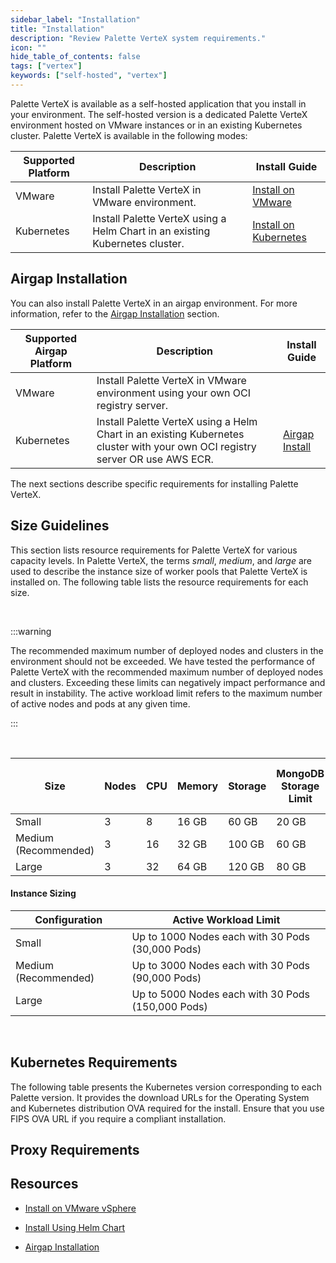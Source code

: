 ```yaml
---
sidebar_label: "Installation"
title: "Installation"
description: "Review Palette VerteX system requirements."
icon: ""
hide_table_of_contents: false
tags: ["vertex"]
keywords: ["self-hosted", "vertex"]
---
```


Palette VerteX is available as a self-hosted application that you install in your environment. The self-hosted version
is a dedicated Palette VerteX environment hosted on VMware instances or in an existing Kubernetes cluster. Palette
VerteX is available in the following modes:

| **Supported Platform** | **Description**                                                              | **Install Guide**                                           |
| ---------------------- | ---------------------------------------------------------------------------- | ----------------------------------------------------------- |
| VMware                 | Install Palette VerteX in VMware environment.                                | [Install on VMware](./install-on-vmware/install.md)         |
| Kubernetes             | Install Palette VerteX using a Helm Chart in an existing Kubernetes cluster. | [Install on Kubernetes](./install-on-kubernetes/install.md) |

## Airgap Installation

You can also install Palette VerteX in an airgap environment. For more information, refer to the
[Airgap Installation](airgap/airgap.md) section.

| **Supported Airgap Platform** | **Description**                                                                                                               | **Install Guide**                                                          |
| ----------------------------- | ----------------------------------------------------------------------------------------------------------------------------- | -------------------------------------------------------------------------- |
| VMware                        | Install Palette VerteX in VMware environment using your own OCI registry server.                                              |
| Kubernetes                    | Install Palette VerteX using a Helm Chart in an existing Kubernetes cluster with your own OCI registry server OR use AWS ECR. | [Airgap Install](./install-on-kubernetes/airgap-install/airgap-install.md) |

The next sections describe specific requirements for installing Palette VerteX.

## Size Guidelines

This section lists resource requirements for Palette VerteX for various capacity levels. In Palette VerteX, the terms
_small_, _medium_, and _large_ are used to describe the instance size of worker pools that Palette VerteX is installed
on. The following table lists the resource requirements for each size.

<br />

:::warning

The recommended maximum number of deployed nodes and clusters in the environment should not be exceeded. We have tested
the performance of Palette VerteX with the recommended maximum number of deployed nodes and clusters. Exceeding these
limits can negatively impact performance and result in instability. The active workload limit refers to the maximum
number of active nodes and pods at any given time.

:::

<br />

| **Size**             | **Nodes** | **CPU** | **Memory** | **Storage** | **MongoDB Storage Limit** | **MongoDB Memory Limit** | **MongoDB CPU Limit** | **Total Deployed Nodes** | **Deployed Clusters with 10 Nodes** |
| -------------------- | --------- | ------- | ---------- | ----------- | ------------------------- | ------------------------ | --------------------- | ------------------------ | ----------------------------------- |
| Small                | 3         | 8       | 16 GB      | 60 GB       | 20 GB                     | 4 GB                     | 2                     | 1000                     | 100                                 |
| Medium (Recommended) | 3         | 16      | 32 GB      | 100 GB      | 60 GB                     | 8 GB                     | 4                     | 3000                     | 300                                 |
| Large                | 3         | 32      | 64 GB      | 120 GB      | 80 GB                     | 12 GB                    | 6                     | 5000                     | 500                                 |

#### Instance Sizing

| **Configuration**    | **Active Workload Limit**                         |
| -------------------- | ------------------------------------------------- |
| Small                | Up to 1000 Nodes each with 30 Pods (30,000 Pods)  |
| Medium (Recommended) | Up to 3000 Nodes each with 30 Pods (90,000 Pods)  |
| Large                | Up to 5000 Nodes each with 30 Pods (150,000 Pods) |

<br />

## Kubernetes Requirements

The following table presents the Kubernetes version corresponding to each Palette version. It provides the download URLs
for the Operating System and Kubernetes distribution OVA required for the install. Ensure that you use FIPS OVA URL if
you require a <VersionedLink text="FIPS" url="/vertex/fips/" /> compliant installation.

<PartialsComponent category="self-hosted" name="kubernetes-palette-versions" />

## Proxy Requirements

<PartialsComponent category="self-hosted" name="required-domains" edition="VerteX" />

## Resources

- [Install on VMware vSphere](install-on-vmware/install-on-vmware.md)

- [Install Using Helm Chart](install-on-kubernetes/install-on-kubernetes.md)

- [Airgap Installation](airgap/airgap.md)
